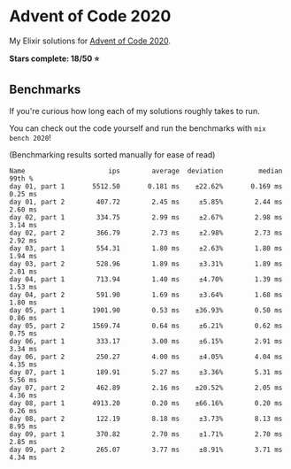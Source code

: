 # Advent of Code 2020

My Elixir solutions for [Advent of Code 2020](https://adventofcode.com/2020).

**Stars complete: 18/50 :star:**

## Benchmarks

If you're curious how long each of my solutions roughly takes to run.

You can check out the code yourself and run the benchmarks with `mix bench 2020`!

(Benchmarking results sorted manually for ease of read)

```
Name                     ips        average  deviation         median         99th %
day 01, part 1       5512.50       0.181 ms    ±22.62%       0.169 ms        0.25 ms
day 01, part 2        407.72        2.45 ms     ±5.85%        2.44 ms        2.60 ms
day 02, part 1        334.75        2.99 ms     ±2.67%        2.98 ms        3.14 ms
day 02, part 2        366.79        2.73 ms     ±2.98%        2.73 ms        2.92 ms
day 03, part 1        554.31        1.80 ms     ±2.63%        1.80 ms        1.94 ms
day 03, part 2        528.96        1.89 ms     ±3.31%        1.89 ms        2.01 ms
day 04, part 1        713.94        1.40 ms     ±4.70%        1.39 ms        1.53 ms
day 04, part 2        591.90        1.69 ms     ±3.64%        1.68 ms        1.80 ms
day 05, part 1       1901.90        0.53 ms    ±36.93%        0.50 ms        0.86 ms
day 05, part 2       1569.74        0.64 ms     ±6.21%        0.62 ms        0.75 ms
day 06, part 1        333.17        3.00 ms     ±6.15%        2.91 ms        3.34 ms
day 06, part 2        250.27        4.00 ms     ±4.05%        4.04 ms        4.35 ms
day 07, part 1        189.91        5.27 ms     ±3.36%        5.31 ms        5.56 ms
day 07, part 2        462.89        2.16 ms    ±20.52%        2.05 ms        4.36 ms
day 08, part 1       4913.20        0.20 ms    ±66.16%        0.20 ms        0.26 ms
day 08, part 2        122.19        8.18 ms     ±3.73%        8.13 ms        8.95 ms
day 09, part 1        370.82        2.70 ms     ±1.71%        2.70 ms        2.85 ms
day 09, part 2        265.07        3.77 ms     ±8.91%        3.71 ms        4.34 ms
```
